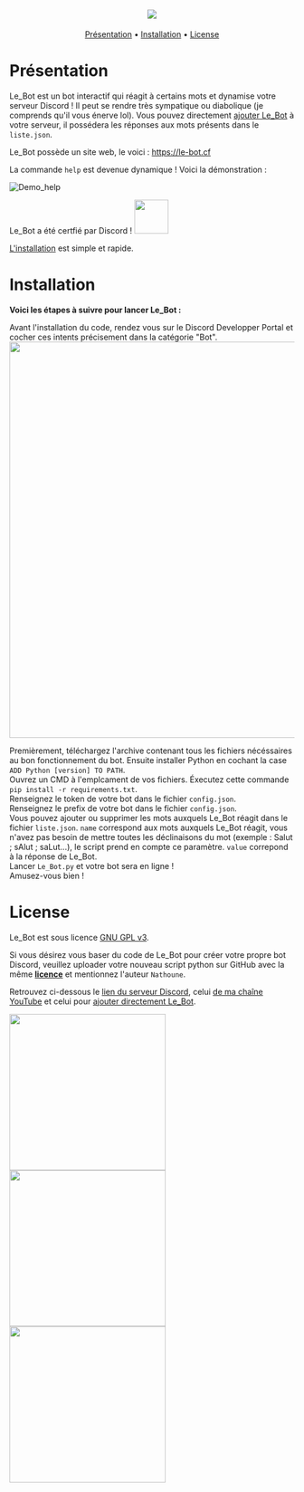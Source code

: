 <h1 align="center">
  <a href="https://github.com/Nathoune-YT/le_bot"><img src="https://i.imgur.com/qj7s2CG.jpeg"></a>
</h1>

<p align="center">
  <a href="#présentation">Présentation</a>
  •
  <a href="#installation">Installation</a>
  •
  <a href="#license">License</a>
</p>

# Présentation

Le_Bot est un bot interactif qui réagit à certains mots et dynamise votre serveur Discord ! Il peut se rendre très sympatique ou diabolique (je comprends qu'il vous énerve lol). Vous pouvez directement [ajouter Le_Bot](https://discord.com/oauth2/authorize?client_id=881098458482753586&permissions=2048&scope=bot) à votre serveur, il possédera les réponses aux mots présents dans le `liste.json`. 

Le_Bot possède un site web, le voici : https://le-bot.cf

La commande `help` est devenue dynamique ! Voici la démonstration :

![Demo_help](https://github.com/Nathoune-YT/le_bot/blob/main/Images/Demo_help.gif)

Le_Bot a été certfié par Discord ! <a href="https://discord.com/oauth2/authorize?client_id=881098458482753586&permissions=10240&scope=bot"><img src="https://i.imgur.com/5dqIQGd.png" width="60"></a>

[L'installation](#installation) est simple et rapide.

# Installation

**Voici les étapes à suivre pour lancer Le_Bot :**

Avant l'installation du code, rendez vous sur le Discord Developper Portal et cocher ces intents précisement dans la catégorie "Bot".<img src="https://i.imgur.com/saaTrwl.png" width="700">

Premièrement, téléchargez l'archive contenant tous les fichiers nécéssaires au bon fonctionnement du bot. Ensuite installer Python en cochant la case `ADD Python [version] TO PATH`.  
Ouvrez un CMD à l'emplcament de vos fichiers. Éxecutez cette commande `pip install -r requirements.txt`.  
Renseignez le token de votre bot dans le fichier `config.json`.  
Renseignez le prefix de votre bot dans le fichier `config.json`.  
Vous pouvez ajouter ou supprimer les mots auxquels Le_Bot réagit dans le fichier `liste.json`. `name` correspond aux mots auxquels Le_Bot réagit, vous n'avez pas besoin de mettre toutes les déclinaisons du mot (exemple : Salut ; sAlut ; saLut...), le script prend en compte ce paramètre. `value` correpond à la réponse de Le_Bot.  
Lancer `Le_Bot.py` et votre bot sera en ligne !  
Amusez-vous bien !

# License

Le_Bot est sous licence [GNU GPL v3](https://www.gnu.org/licenses/gpl-3.0.en.html).  

Si vous désirez vous baser du code de Le_Bot pour créer votre propre bot Discord, veuillez uploader votre nouveau script python sur GitHub avec la même [**licence**](https://raw.githubusercontent.com/Nathoune-YT/le_bot/main/LICENSE) et mentionnez l'auteur `Nathoune`.

Retrouvez ci-dessous le [lien du serveur Discord](https://discord.gg/b6jjy5yKXV), celui [de ma chaîne YouTube](https://www.youtube.com/c/Nathoune) et celui pour [ajouter directement Le_Bot](https://discord.com/oauth2/authorize?client_id=881098458482753586&permissions=2048&scope=bot).  

<table align="center">
  <tr>
    <a href="https://discord.gg/b6jjy5yKXV"><img src="https://i.imgur.com/Iifi5e1.png" width="276"></a>
    <a href="https://www.youtube.com/Nathoune"><img src="https://i.imgur.com/8ouURXj.png" width="276"></a>
    <a href="https://le-bot.cf"><img src="https://i.imgur.com/eixR2E8.png" width="276"></a>
  </tr>
</table>
